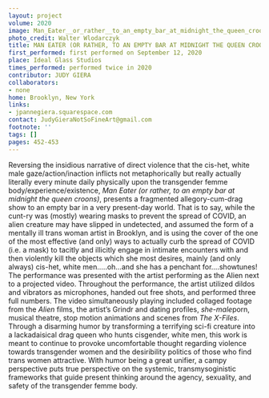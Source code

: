 ```yaml
---
layout: project
volume: 2020
image: Man_Eater__or_rather__to_an_empty_bar_at_midnight_the_queen_croons_--Judy_Giera.jpg
photo_credit: Walter Wlodarczyk
title: MAN EATER (OR RATHER, TO AN EMPTY BAR AT MIDNIGHT THE QUEEN CROONS)
first_performed: first performed on September 12, 2020
place: Ideal Glass Studios
times_performed: performed twice in 2020
contributor: JUDY GIERA
collaborators:
- none
home: Brooklyn, New York
links:
- jpannegiera.squarespace.com
contact: JudyGieraNotSoFineArt@gmail.com
footnote: ''
tags: []
pages: 452-453
---
```



Reversing the insidious narrative of direct violence that the cis-het, white male gaze/action/inaction inflicts not metaphorically but really actually literally every minute daily physically upon the transgender femme body/experience/existence, *Man Eater (or rather, to an empty bar at midnight the queen croons)*, presents a fragmented allegory-cum-drag show to an empty bar in a very present-day world.  That is to say, while the cunt-ry was (mostly) wearing masks to prevent the spread of COVID, an alien creature may have slipped in undetected, and assumed the form of a mentally ill trans woman artist in Brooklyn, and is using the cover of the one of the most effective (and only) ways to actually curb the spread of COVID (i.e. a mask) to tacitly and illicitly engage in intimate encounters with and then violently kill the objects which she most desires, mainly (and only always) cis-het, white men.….oh…and she has a penchant for….showtunes! The performance was presented with the artist performing as the Alien next to a projected video. Throughout the performance, the artist utilized dildos and vibrators as microphones, handed out free shots, and performed three full numbers. The video simultaneously playing included collaged footage from the *Alien* films, the artist’s Grindr and dating profiles, *she-male*porn, musical theatre, stop motion animations and scenes from *The X-Files*. Through a disarming humor by transforming a terrifying sci-fi creature into a lackadaisical drag queen who hunts cisgender, white men, this work is meant to continue to provoke uncomfortable thought regarding violence towards transgender women and the desiribility politics of those who find trans women attractive. With humor being a great unifier, a campy perspective puts true perspective on the systemic, transmysoginistic frameworks that guide present thinking around the agency, sexuality, and safety of the transgender femme body.
